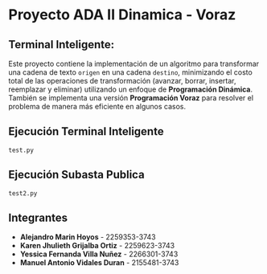 # Proyecto ADA II Dinamica - Voraz

## Terminal Inteligente:

Este proyecto contiene la implementación de un algoritmo para transformar una cadena de texto `origen` en una cadena `destino`, minimizando el costo total de las operaciones de transformación (avanzar, borrar, insertar, reemplazar y eliminar) utilizando un enfoque de **Programación Dinámica**. También se implementa una versión **Programación Voraz** para resolver el problema de manera más eficiente en algunos casos.

## Ejecución Terminal Inteligente

`test.py`

## Ejecución Subasta Publica
`test2.py`

## Integrantes

- **Alejandro Marin Hoyos** - 2259353-3743
- **Karen Jhulieth Grijalba Ortiz** - 2259623-3743
- **Yessica Fernanda Villa Nuñez** - 2266301-3743
- **Manuel Antonio Vidales Duran** - 2155481-3743